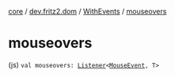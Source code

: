 [core](../../index.md) / [dev.fritz2.dom](../index.md) / [WithEvents](index.md) / [mouseovers](./mouseovers.md)

# mouseovers

(js) `val mouseovers: `[`Listener`](../-listener/index.md)`<`[`MouseEvent`](https://kotlinlang.org/api/latest/jvm/stdlib/org.w3c.dom.events/-mouse-event/index.html)`, T>`